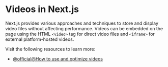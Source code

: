 # Videos in Next.js

Next.js provides various approaches and techniques to store and display video files without affecting performance. Videos can be embedded on the page using the HTML `<video>` tag for direct video files and `<iframe>` for external platform-hosted videos.

Visit the following resources to learn more:

- [@official@How to use and optimize videos](https://nextjs.org/docs/app/guides/videos)